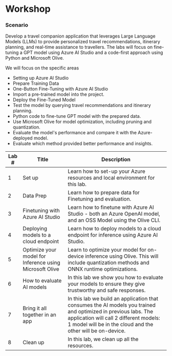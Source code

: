 # Workshop

### Scenario

Develop a travel companion application that leverages Large Language Models (LLMs) to provide personalized travel recommendations, itinerary planning, and real-time assistance to travellers. The labs will focus on fine-tuning a GPT model using Azure AI Studio and a code-first approach using Python and Microsoft Olive.

We will focus on the specific areas 
- Setting up Azure AI Studio
- Prepare Training Data
- One-Button Fine-Tuning with Azure AI Studio
- Import a pre-trained model into the project.
- Deploy the Fine-Tuned Model
- Test the model by querying travel recommendations and itinerary planning.
- Python code to fine-tune GPT model with the prepared data.
- Use Microsoft Olive for model optimization, including pruning and quantization.
- Evaluate the model's performance and compare it with the Azure-deployed model.
- Evaluate which method provided better performance and insights.

| Lab # | Title | Description |
| ----- | ------ |----------- |
| 1 | Set up | Learn how to set-up your Azure resources and local environment for this lab. |
| 2 | Data Prep | Learn how to prepare data for Finetuning and evaluation. |
| 3 | Finetuning with Azure AI Studio | Learn how to finetune with Azure AI Studio - both an Azure OpenAI model, and an OSS Model using the Olive CLI. |
| 4 | Deploying models to a cloud endpoint | Learn how to deploy models to a cloud endpoint for inference using Azure AI Studio. |
| 5 | Optimize your model for Inference using Microsoft Olive | Learn to optimize your model for on-device inference using Olive. This will include quantization methods and ONNX runtime optimizations. |
| 6 | How to evaluate AI models | In this lab we show you how to evaluate your models to ensure they give trustworthy and safe responses. |
| 7 | Bring it all together in an app | In this lab we build an application that consumes the AI models you trained and optimized in previous labs. The application will call 2 different models: 1 model will be in the cloud and the other will be on-device. |
| 8 | Clean up | In this lab, we clean up all the resources.
